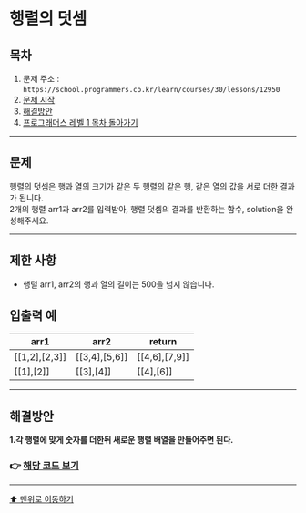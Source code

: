 # 행렬의 덧셈

## 목차

1. 문제 주소 : `https://school.programmers.co.kr/learn/courses/30/lessons/12950`
2. [문제 시작](#문제)
3. [해결방안](#해결방안)
4. [프로그래머스 레벨 1 목차 돌아가기](../README.md)
___

## 문제

행렬의 덧셈은 행과 열의 크기가 같은 두 행렬의 같은 행, 같은 열의 값을 서로 더한 결과가 됩니다.<br>
2개의 행렬 arr1과 arr2를 입력받아, 행렬 덧셈의 결과를 반환하는 함수, solution을 완성해주세요.

___

## 제한 사항

+ 행렬 arr1, arr2의 행과 열의 길이는 500을 넘지 않습니다.

## 입출력 예

| arr1         | arr2          | return        |
|--------------|---------------|---------------|
| [[1,2],[2,3]] | [[3,4],[5,6]] | [[4,6],[7,9]] |
| [[1],[2]]    | [[3],[4]]     | [[4],[6]]|

___

## 해결방안
**1.각 행렬에 맞게 숫자를 더한뒤 새로운 행렬 배열을 만들어주면 된다.**

### 👉 [해당 코드 보기](행렬의덧셈.java)

---

[⬆ 맨위로 이동하기](#행렬의-덧셈)